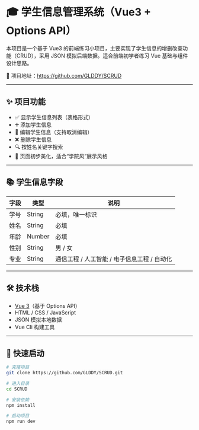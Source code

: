 # 🎓 学生信息管理系统（Vue3 + Options API）

本项目是一个基于 Vue3 的前端练习小项目，主要实现了学生信息的增删改查功能（CRUD），采用 JSON 模拟后端数据。适合前端初学者练习 Vue 基础与组件设计思路。

📍 项目地址：https://github.com/GLDDY/SCRUD

---

## ✨ 项目功能

- ✅ 显示学生信息列表（表格形式）
- ➕ 添加学生信息
- 📝 编辑学生信息（支持取消编辑）
- ❌ 删除学生信息
- 🔍 按姓名关键字搜索
- 🎨 页面初步美化，适合“学院风”展示风格

---

## 📚 学生信息字段

| 字段   | 类型   | 说明                         |
|--------|--------|------------------------------|
| 学号   | String | 必填，唯一标识               |
| 姓名   | String | 必填                         |
| 年龄   | Number | 必填                         |
| 性别   | String | 男 / 女                      |
| 专业   | String | 通信工程 / 人工智能 / 电子信息工程 / 自动化 |

---

## 🛠 技术栈

- [Vue 3](https://vuejs.org/)（基于 Options API）
- HTML / CSS / JavaScript
- JSON 模拟本地数据
- Vue Cli 构建工具

---

## 🚀 快速启动

```bash
# 克隆项目
git clone https://github.com/GLDDY/SCRUD.git

# 进入目录
cd SCRUD

# 安装依赖
npm install

# 启动项目
npm run dev
